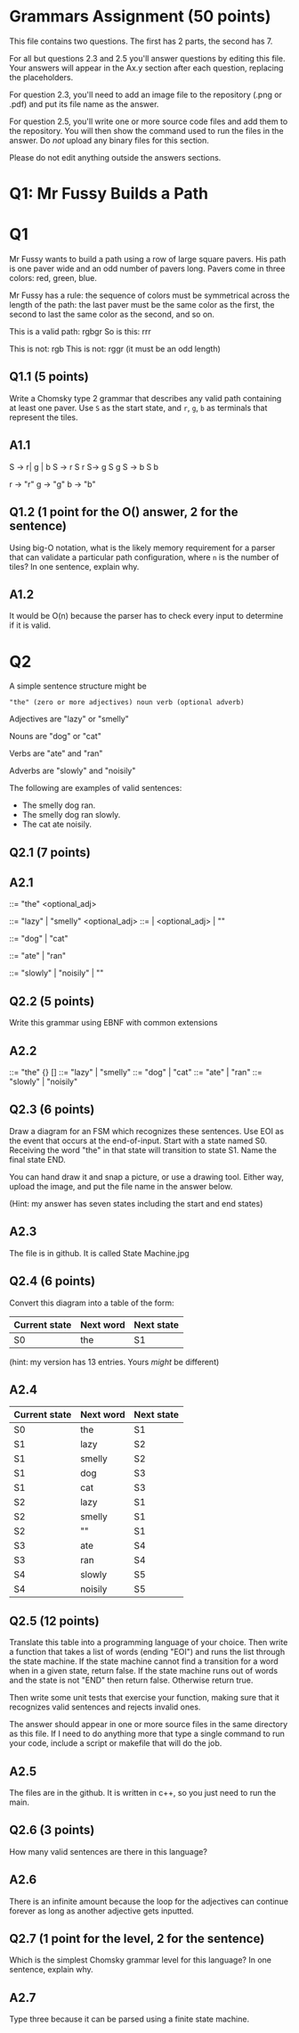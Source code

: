 # Grammars Assignment (50 points)

This file contains two questions. The first has 2 parts, the second has 7.

For all but questions 2.3 and 2.5 you'll answer questions by editing this file.
Your answers will appear in the Ax.y section after each question, replacing the
placeholders.

For question 2.3, you'll need to add an image file to the repository (.png or
.pdf) and put its file name as the answer.

For question 2.5, you'll write one or more source code files and add them to the
repository. You will then show the command used to run the files in the answer.
Do _not_ upload any binary files for this section.

Please do not edit anything outside the answers sections.


# Q1: Mr Fussy Builds a Path

# Q1

Mr Fussy wants to build a path using a row of large square pavers. His path is
one paver wide and an odd number of pavers long. Pavers come in three colors:
red, green, blue.

Mr Fussy has a rule: the sequence of colors must be symmetrical across the
length of the path: the last paver must be the same color as the first, the
second to last the same color as the second, and so on.

This is a valid path:  rgbgr
So is this: rrr

This is not: rgb
This is not: rggr    (it must be an odd length)

## Q1.1  (5 points)

Write a Chomsky type 2 grammar that describes any valid path containing at
least one paver. Use `S` as the start state, and `r`, `g`, `b` as terminals that
represent the tiles.

## A1.1

S -> r| g | b
S -> r S r
S-> g S g
S -> b S b

r -> "r"
g -> "g"
b -> "b" 

## Q1.2  (1 point for the O() answer, 2 for the sentence)

Using big-O notation, what is the likely memory requirement for a parser that
can validate a particular path configuration, where `n` is the number of tiles?
In one sentence, explain why.

## A1.2

It would be O(n) because the parser has to check every input to determine if it is valid.


# Q2

A simple sentence structure might be

    "the" (zero or more adjectives) noun verb (optional adverb)

Adjectives are "lazy" or "smelly"

Nouns are "dog" or "cat"

Verbs are "ate" and "ran"

Adverbs are "slowly" and "noisily"

The following are examples of valid sentences:

* The smelly dog ran.
* The smelly dog ran slowly.
* The cat ate noisily.

## Q2.1 (7 points)



## A2.1

<sentence> ::= "the" <optional_adj> <noun> <verb> <adverb>

<adj> ::= "lazy" | "smelly" 
<optional_adj> ::= <adJ> | <adj> <optional_adj> | ""

<noun> ::= "dog" | "cat"

<verb> ::= "ate" | "ran"

<adverb> ::= "slowly" | "noisily" | ""


## Q2.2 (5 points)

Write this grammar using EBNF with common extensions

## A2.2

<sentence> ::= "the" {<adj>} <noun> <verb> [<adverb>]
<adjective> ::= "lazy" | "smelly"
<noun> ::= "dog" | "cat"
<verb> ::= "ate" | "ran"
<adverb> ::= "slowly" | "noisily"


## Q2.3 (6 points)

  Draw a diagram for an FSM which recognizes these sentences. Use EOI as the
  event that occurs at the end-of-input. Start with a state named S0. Receiving
  the word "the" in that state will transition to state S1. Name the final state
  END.

  You can hand draw it and snap a picture, or use a drawing tool. Either way,
  upload the image, and put the file name in the answer below.

  (Hint: my answer has seven states including the start and end states)


## A2.3

The file is in github. It is called State Machine.jpg


## Q2.4 (6 points)

Convert this diagram into a table of the form:

Current state | Next word | Next state
--------------|-----------|-----------
    S0        |    the    |     S1

(hint: my version has 13 entries. Yours _might_ be different)

## A2.4

Current state | Next  word | Next state
--------------|-----------|-----------
    S0        |    the    |     S1
    S1        |   lazy    |     S2
    S1        |   smelly  |     S2
    S1        |   dog     |     S3
    S1        |   cat     |     S3
    S2        |   lazy    |     S1
    S2        |   smelly  |     S1
    S2        |   ""      |     S1
    S3        |   ate     |     S4
    S3        |   ran     |     S4
    S4        |   slowly  |     S5
    S4        |   noisily |     S5


## Q2.5 (12 points)

Translate this table into a programming language of your choice. Then write a
function that takes a list of words (ending "EOI") and runs the list through the
state machine. If the state machine cannot find a transition for a word when in
a given state, return false. If the state machine runs out of words and the
state is not "END" then return false. Otherwise return true.

Then write some unit tests that exercise your function, making sure that it
recognizes valid sentences and rejects invalid ones.

The answer should appear in one or more source files in the same directory as
this file. If I need to do anything more that type a single command to run your
code, include a script or makefile that will do the job.

## A2.5

The files are in the github. It is written in c++, so you just need to run the main.


## Q2.6 (3 points)

How many valid sentences are there in this language?

## A2.6

There is an infinite amount because the loop for the adjectives can continue forever as long as another adjective gets inputted.


## Q2.7 (1 point for the level, 2 for the sentence)

Which is the simplest Chomsky grammar level for this language? In one sentence,
explain why.

## A2.7

Type three because it can be parsed using a finite state machine.
